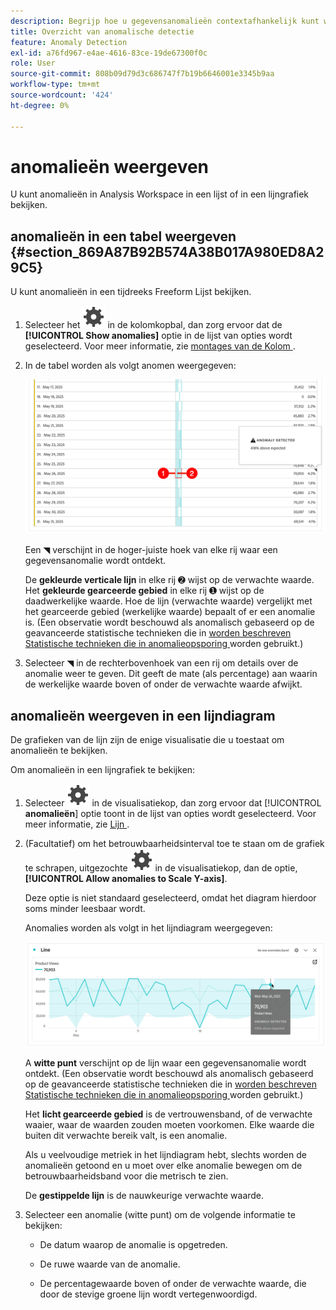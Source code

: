 ```yaml
---
description: Begrijp hoe u gegevensanomalieën contextafhankelijk kunt weergeven en analyseren, in Analysis Workspace.
title: Overzicht van anomalische detectie
feature: Anomaly Detection
exl-id: a76fd967-e4ae-4616-83ce-19de67300f0c
role: User
source-git-commit: 808b09d79d3c686747f7b19b6646001e3345b9aa
workflow-type: tm+mt
source-wordcount: '424'
ht-degree: 0%

---
```



# anomalieën weergeven

U kunt anomalieën in Analysis Workspace in een lijst of in een lijngrafiek bekijken.

## anomalieën in een tabel weergeven {#section_869A87B92B574A38B017A980ED8A29C5}

U kunt anomalieën in een tijdreeks Freeform Lijst bekijken.

1. Selecteer het ![ Plaatsen ](/help/assets/icons/Setting.svg) in de kolomkopbal, dan zorg ervoor dat de **[!UICONTROL Show anomalies]** optie in de lijst van opties wordt geselecteerd. Voor meer informatie, zie [ montages van de Kolom ](/help/analysis-workspace/visualizations/freeform-table/column-row-settings/column-settings.md).

1. In de tabel worden als volgt anomen weergegeven:

   ![ ontdekte Anomalies ](assets/anomaly-detected.png)

   Een ◥ verschijnt in de hoger-juiste hoek van elke rij waar een gegevensanomalie wordt ontdekt.

   De **gekleurde verticale lijn** in elke rij ➋ wijst op de verwachte waarde. Het **gekleurde gearceerde gebied** in elke rij ➊ wijst op de daadwerkelijke waarde. Hoe de lijn (verwachte waarde) vergelijkt met het gearceerde gebied (werkelijke waarde) bepaalt of er een anomalie is. (Een observatie wordt beschouwd als anomalisch gebaseerd op de geavanceerde statistische technieken die in [ worden beschreven Statistische technieken die in anomalieopsporing ](/help/analysis-workspace/c-anomaly-detection/statistics-anomaly-detection.md) worden gebruikt.)

1. Selecteer ◥ in de rechterbovenhoek van een rij om details over de anomalie weer te geven. Dit geeft de mate (als percentage) aan waarin de werkelijke waarde boven of onder de verwachte waarde afwijkt.

## anomalieën weergeven in een lijndiagram

De grafieken van de lijn zijn de enige visualisatie die u toestaat om anomalieën te bekijken.

Om anomalieën in een lijngrafiek te bekijken:

1. Selecteer ![ Plaatsend ](/help/assets/icons/Setting.svg) in de visualisatiekop, dan zorg ervoor dat [!UICONTROL **anomalieën**] optie toont in de lijst van opties wordt geselecteerd. Voor meer informatie, zie [ Lijn ](/help/analysis-workspace/visualizations/line.md).

1. (Facultatief) om het betrouwbaarheidsinterval toe te staan om de grafiek te schrapen, uitgezochte ![ Plaatsend ](/help/assets/icons/Setting.svg) in de visualisatiekop, dan de optie, **[!UICONTROL Allow anomalies to Scale Y-axis]**.

   Deze optie is niet standaard geselecteerd, omdat het diagram hierdoor soms minder leesbaar wordt.

   Anomalies worden als volgt in het lijndiagram weergegeven:

   ![ Anomaly ontdekte lijnvisualisatie ](assets/anomaly-detected-line.png)

   A **witte punt** verschijnt op de lijn waar een gegevensanomalie wordt ontdekt. (Een observatie wordt beschouwd als anomalisch gebaseerd op de geavanceerde statistische technieken die in [ worden beschreven Statistische technieken die in anomalieopsporing ](/help/analysis-workspace/c-anomaly-detection/statistics-anomaly-detection.md) worden gebruikt.)

   Het **licht gearceerde gebied** is de vertrouwensband, of de verwachte waaier, waar de waarden zouden moeten voorkomen. Elke waarde die buiten dit verwachte bereik valt, is een anomalie.

   Als u veelvoudige metriek in het lijndiagram hebt, slechts worden de anomalieën getoond en u moet over elke anomalie bewegen om de betrouwbaarheidsband voor die metrisch te zien.

   De **gestippelde lijn** is de nauwkeurige verwachte waarde.

1. Selecteer een anomalie (witte punt) om de volgende informatie te bekijken:

   * De datum waarop de anomalie is opgetreden.

   * De ruwe waarde van de anomalie.

   * De percentagewaarde boven of onder de verwachte waarde, die door de stevige groene lijn wordt vertegenwoordigd.








<!--
# View anomalies in Analysis Workspace

You can view anomalies in a table or in a line chart.

## View anomalies in a table {#table}

You can view anomalies in a time-series Freeform Table.

1. Select the column settings icon in the column header, then ensure that the [!UICONTROL **Anomalies**] option is selected in the list of options. For more information, see [Column settings](/help/analysis-workspace/visualizations/freeform-table/column-row-settings/column-settings.md).

1. Click away from the settings menu to view the updated table.

   ![An anomaly detection notification indicating 15% below expected.](assets/anomaly_detected.png)

1. Anomalies are shown in the table as follows:

   A **dark gray triangle** appears in the upper-right corner of each row where a data anomaly is detected.

   The colored **vertical line** in each row indicates the expected value. The colored **shaded area** in each row indicates the actual value. How the line (expected value) compares with the shaded area (actual value) determines whether there is an anomaly. (An observation is considered anomolous based on the advanced statistical techniques described in [Statistical techniques used in anomaly detection](/help/analysis-workspace/c-anomaly-detection/statistics-anomaly-detection.md).)

1. Select the gray triangle in the upper-right corner of a row to view details about the anomaly. This shows the extent (as a percentage) to which the actual value diverges either above or below the expected value.

## View anomalies in a line chart {#line-chart}

A Line chart is the only visualization that allows you to view anomalies.

To view anomalies in a line chart:

1. Select the settings icon in the visualization header, then ensure that the [!UICONTROL **Show anomalies**] option is selected in the list of options. For more information, see [Line](/help/analysis-workspace/visualizations/line.md).

1. (Optional) To allow the confidence interval to scale the chart, select the settings icon in the visualization header, then select the option, **[!UICONTROL Allow anomalies to Scale Y-axis]**. 

   This option is not selected by default because it can sometimes make the chart less legible.
   
1. Click away from the settings menu to view the updated line chart.

      ![A line chart with an anomaly detected message indicating 15% above expected.](assets/anomaly_linechart.png)

   Anomalies are shown in the line chart as follows:
   
   A **white dot** appears on the line wherever a data anomaly is detected. (An observation is considered anomolous based on the advanced statistical techniques described in [Statistical techniques used in anomaly detection](/help/analysis-workspace/c-anomaly-detection/statistics-anomaly-detection.md).)

   The **light shaded area** is the confidence band, or expected range, where values should occur. Any value that falls outside of this expected range is an anomaly. 

   If you have multiple metrics in the line chart, only the anomalies are shown and you have to hover over each anomaly to see the confidence band for that metric. 

   The **dotted line** is the exact expected value.

1. Click an anomaly (white dot) to view the following information:

   * The date the anomaly occurred 
   
   * The raw value of the anomaly 
   
   * The percentage value above or below the expected value, which is represented by the solid green line.
   
-->
